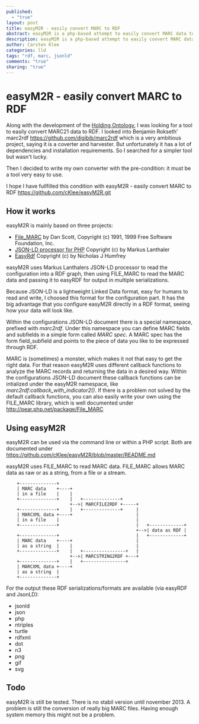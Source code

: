 ```yaml
---
published: 
  - "true"
layout: post
title: easyM2R - easily convert MARC to RDF
abstract: easyM2R is a php-based attempt to easily convert MARC data to RDF
description: easyM2R is a php-based attempt to easily convert MARC data to RDF
author: Carsten Klee
categories: lld
tags: "rdf, marc, jsonld"
comments: "true"
sharing: "true"
---
```


# easyM2R - easily convert MARC to RDF

Along with the development of the [Holding Ontology](https://github.com/dini-ag-kim/holding-ontology), I was looking for a tool to easily convert MARC21 data to RDF. I looked into Benjamin Rokseth' marc2rdf https://github.com/digibib/marc2rdf which is a very ambitious project, saying it is a coverter and harvester. But unfortunately it has a lot of dependencies and installation requirements. So I searched for a simpler tool but wasn't lucky.

Then I decided to write my own converter with the pre-condition: it must be a tool very easy to use.

I hope I have fullfilled this condition with easyM2R - easily convert MARC to RDF https://github.com/cKlee/easyM2R.git

## How it works

easyM2R is mainly based on three projects:

* [File_MARC](https://github.com/pear/File_MARC) by Dan Scott, Copyright (c) 1991, 1999 Free Software Foundation, Inc.
* [JSON-LD processor for PHP](https://github.com/lanthaler/JsonLD) Copyright (c) by Markus Lanthaler
* [EasyRdf](https://github.com/njh/easyrdf) Copyright (c) by Nicholas J Humfrey

easyM2R uses Markus Lanthalers JSON-LD processor to read the configuration into a RDF graph, then using FILE_MARC to read the MARC data and passing it to easyRDF for output in multiple serializations.

Because JSON-LD is a lightweight Linked Data format, easy for humans to read and write, I choosed this format for the configuration part. It has the big advantage that you configure easyM2R directly in a RDF format, seeing how your data will look like.

Within the configurations JSON-LD document there is a special namespace, prefixed with *marc2rdf*. Under this namespace you can define MARC fields and subfields in a simple form called *MARC spec*. A MARC spec has the form field_subfield and points to the piece of data you like to be expressed through RDF.

MARC is (sometimes) a monster, which makes it not that easy to get the right data. For that reason easyM2R uses different callback functions to analyze the MARC records and returning the data in a desired way. Within the configurations JSON-LD document these callback functions can be intialized under the easyM2R namespace, like *marc2rdf:callback\_with_indicator2()*. If there is a problem not solved by the default callback functions, you can also easily write your own using the FILE_MARC library, which is well documented under http://pear.php.net/package/File_MARC

## Using easyM2R

easyM2R can be used via the command line or within a PHP script. Both are documented under https://github.com/cKlee/easyM2R/blob/master/README.md

easyM2R uses FILE_MARC to read MARC data. FILE_MARC allows MARC data as raw or as a string, from a file or a stream.

``` {.ditaa}
    +--------------+
    | MARC data    +----+
    | in a file    |    |
    +--------------+    |   +--------------+
                        +-->| MARCFILE2RDF +-----+
    +--------------+    |   +--------------+     |
    | MARCXML data +----+                        |
    | in a file    |                             |
    +--------------+                             |   +-------------+
                                                 +-->| data as RDF |
    +--------------+                             |   +-------------+
    | MARC data    +----+                        |
    | as a string  |    |                        |
    +--------------+    |   +----------------+   |
                        +-->| MARCSTRING2RDF +---+
    +--------------+    |   +----------------+
    | MARCXML data +----+
    | as a string  |
    +--------------+
```

For the output these RDF serializations/formats are available (via easyRDF and JsonLD):

* jsonld
* json
* php
* ntriples
* turtle
* rdfxml
* dot
* n3
* png
* gif
* svg

## Todo

easyM2R is still be tested. There is no stabil version until november 2013. A problem is still the conversion of really big MARC files. Having enough system memory this might not be a problem.
